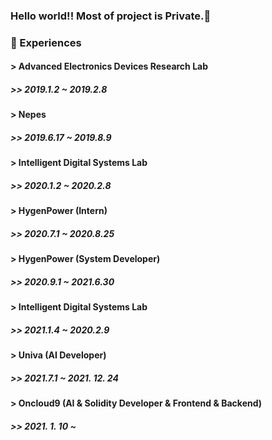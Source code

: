 ### Hello world!! Most of project is Private.👋

### 🔭 Experiences

#### > Advanced Electronics Devices Research Lab
##### >> 2019.1.2 ~ 2019.2.8

#### > Nepes
##### >> 2019.6.17 ~ 2019.8.9

#### > Intelligent Digital Systems Lab
##### >> 2020.1.2 ~ 2020.2.8

#### > HygenPower (Intern)
##### >> 2020.7.1 ~ 2020.8.25

#### > HygenPower (System Developer)
##### >> 2020.9.1 ~ 2021.6.30

#### > Intelligent Digital Systems Lab
##### >> 2021.1.4 ~ 2020.2.9

#### > Univa (AI Developer)
##### >> 2021.7.1 ~ 2021. 12. 24

#### > Oncloud9 (AI & Solidity Developer & Frontend & Backend)
##### >> 2021. 1. 10 ~


<!--
**Tak2een/Tak2een** is a ✨ _special_ ✨ repository because its `README.md` (this file) appears on your GitHub profile.

Here are some ideas to get you started:

- 🔭 I’m currently working on ...
- 🌱 I’m currently learning ...
- 👯 I’m looking to collaborate on ...
- 🤔 I’m looking for help with ...
- 💬 Ask me about ...
- 📫 How to reach me: ...
- 😄 Pronouns: ...
- ⚡ Fun fact: ...
-->
